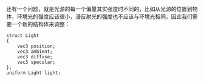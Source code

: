 还有一个问题，就是光源的每一个偏量其实强度时不同的，比如从光源的位置到物体，环境光的强度应该很小，漫反射光的强度也不应该与环境光相同，因此我们需要一个新的结构体来调整：

```
struct Light
{
    vec3 position;
    vec3 ambient;
    vec3 diffuse;
    vec3 specular;
};
uniform Light light;
```



